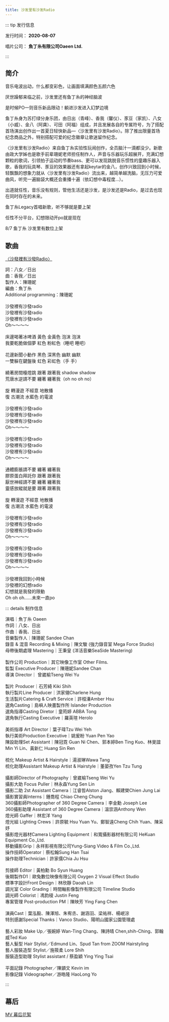 ```yaml
---
title: 沙发里有沙发Radio
---
```


::: tip 发行信息

发行时间： **2020-08-07**

唱片公司： **魚丁糸有限公司Oaeen Ltd.**

:::

## 简介

音乐电波出动，什么都变彩色，让画面填满颜色五颜六色

厌世躁郁来临之前，沙发里还有鱼丁糸的神经脑波

是时候PO一则音乐新品限动！躺进沙发进入幻梦边境

鱼丁糸身为苏打绿分身乐团，由日出（青峰）、香我（馨仪）、豕豆（家凯）、八女（小威）、金八（阿龚）、可田（阿福）组成，并且发展各自的专属符号，为了搭配首场演出创作出一首夏日轻快新品—〈沙发里有沙发Radio〉。除了推出限量首场纪念商品之外，特别搭配可爱的纪念徽章让歌迷留作纪念。

〈沙发里有沙发Radio〉来自鱼丁糸实验性玩闹创作，全员脑汁一滴都没少。新歌由政大学姊也是歌手前辈珊妮老师担任制作人，声音与乐器玩乐超展开，充满幻想颗粒的歌词，引领拍子运动的节奏bass、更可以发现跳脱音乐惯性的童趣乐器入歌，香我的玩具琴、豕豆的效果器还有拿起keytar的金八，创作兴致回到小时候，轻飘飘的想象力就从〈沙发里有沙发Radio〉流出来，越简单越洗脑，无压力可爱曲风，听完一遍脑袋大概还会重播十遍（依幻想中毒程度…）。

出道就任性，音乐没有规则，管他生活还是沙发，是沙发还是Radio，是过去也现在同时存在的未来。

鱼丁糸Legacy首唱新歌，听不够就是要上架

任性不分平台，幻想限动开po就是现在

8/7 鱼丁糸 沙发里有数位上架

## 歌曲

[〈沙發裡有沙發Radio〉](https://weibo.com/1717748707/JeQkU2ANu)

詞：八女／日出 <br/>
曲：香我／日出 <br/>
製作人：陳珊妮 <br/>
編曲：魚丁糸 <br/>
Additional programming：陳珊妮 <br/>
<br/>
沙發裡有沙發radio <br/>
沙發裡有沙發radio <br/>
沙發裡有沙發radio <br/>
Oh～～～～ <br/>
<br/>
床邊喝著冰啤酒 黃色 金黃色 泡沫 泡沫 <br/>
我要乾脆做個夢 紅色 粉紅色（睡吧 睡吧） <br/>
<br/>
花邊新聞小動作 黑色 深黑色 幽默 幽默 <br/>
一雙躲在鍵盤後 虹色 彩虹色（手 手） <br/>
<br/>
繞著房間檯燈跳 跟著 跟著我 shadow shadow <br/>
荒唐水逆請不要 纏著 纏著我（oh no oh no） <br/>
<br/>
旋 轉漫遊  不經意  地散播 <br/>
復 古潮流  水藍色  的電波 <br/>
<br/>
沙發裡有沙發radio <br/>
沙發裡有沙發radio <br/>
沙發裡有沙發radio <br/>
Oh～～～～ <br/>
<br/>
沙發裡有沙發radio <br/>
沙發裡有沙發radio <br/>
沙發裡有沙發radio <br/>
Oh～～～～ <br/>
<br/>
通體膨脹請不要 纏著 纏著我 <br/>
膠原蛋白拜託你 跟著 跟著我 <br/>
厭世神經請不要 纏著 纏著我 <br/>
靈感放縱就是要 跟著 跟著我 <br/>
<br/>
旋 轉漫遊  不經意  地散播 <br/>
復 古潮流  水藍色  的電波 <br/>
<br/>
沙發裡有沙發radio <br/>
沙發裡有沙發radio <br/>
沙發裡有沙發radio <br/>
Oh～～～～ <br/>
<br/>
沙發裡有沙發radio <br/>
沙發裡有沙發radio <br/>
沙發裡有沙發radio <br/>
Oh～～～～ <br/>
<br/>
沙發裡我回到小時候 <br/>
沙發裡的幻想radio <br/>
幻想就是我發的限動 <br/>
Oh oh oh……未來一直po 

::: details 制作信息

演唱｜魚丁糸 Oaeen <br/>
作詞｜八女、日出 <br/>
作曲｜香我、日出 <br/>
音樂製作人｜陳珊妮 Sandee Chan <br/>
錄音 & 混音 Recording & Mixing｜陳文駿 (強力錄音室 Mega Force Studio) <br/>
母帶後期處理 Mastering｜王秉皇 (洋活音樂SeaSide Mastering) <br/>
<br/>
製作公司 Production｜其它映像工作室 Other Films. <br/>
監製 Executive Producer｜陳珊妮Sandee Chan <br/>
導演 Director｜ 曾崴榆Tseng Wei Yu <br/>
<br/>
製片 Producer｜石芳綺 Kiki Shih <br/>
執行製片Line Producer｜洪家翎Charlene Hung <br/>
生活製片Catering & Craft Service｜許桓溱Amber Hsu <br/>
選角Casting｜島嶼人映畫製作所 Islander Production <br/>
選角指導Casting Diretor｜童筠婷 ABBA Tong <br/>
選角執行Casting Executive｜羅英瑄 Herolo <br/>
<br/>
美術指導 Art Director｜葉子瑋Tzu Wei Yeh <br/>
執行美術Production Executive｜姚爰盼 Yuan Pen Yao <br/>
陳設助理Set Assistant｜陳冠霓 Guan Ni Chen、郭本婷Ben Ting Kuo、林旻誼Min Yi Lin、黃新仁 Huang Sin Ren <br/>
<br/>
梳化 Makeup Artist & Hairstyle｜湯淑琳Wawa Tang <br/>
梳化助理Assistant Makeup Artist & Hairstyle｜董晏孜Yen Tzu Tung <br/>
<br/>
攝影師Director of Photography｜曾崴榆Tseng Wei Yu <br/>
攝影大助 Focus Puller｜林永森Yung Sen Lin <br/>
攝影二助 2st Assistant Camera｜江睿哲Alston Jiang、賴建榮Chien Jung Lai <br/>
攝影實習員Interns｜鍾喬程 Chiao Cheng Chung <br/>
360攝影師Photographer of 360 Degree Camera｜李金勳 Joseph Lee <br/>
360攝影助理 Assistant of 360 Degree Camera｜溫崇涵Anthony Wen <br/>
燈光師 Gaffer｜林宏洋 Yang <br/>
燈光組 Lighting Crews｜許原毓 Hsu Yuan Yu、鄭智遠Cheng Chih Yuan、陳采妤 <br/>
攝影燈光器材Camera Lighting Equipment｜和寬攝影器材有限公司 HeKuan Equipment Co.,Ltd. <br/>
移動攝影Grip｜永祥影視有限公司Yung-Siang Video & Film Co.,Ltd. <br/>
操作技師Operator｜蔡松翰Sung Han Tsai <br/>
操作助理Technician｜許家儒Chia Ju Hsu <br/>
<br/>
剪接師 Editor｜黃柏勳 Bo Syun Huang <br/>
後期製作D1｜歐兔數位映像有限公司 Oxygen 2 Visual Effect Studio <br/>
標準字設計Front Design｜林欣靜 Daoah Lin <br/>
調光室 Color Grading｜時間軸影像製作有限公司 Timeline Studio <br/>
調光師 Colorist｜馮鈞稜 Justin Feng <br/>
專案管理 Post-production PM｜陳映芳 Ying Fang Chen <br/>
<br/>
演員Cast｜葉泓毅、陳澤旭、朱宥丞、謝涵羽、梁祐祥、楊岷淙 <br/>
特別感謝Special Thanks｜Vanco Studio、陽明山國家公園管理處 <br/>
<br/>
藝人彩妝 Make Up／張婉婷 Wan-Ting Chang、陳詩晴 Chen,shih-Ching、郭翰威Ted Kuo <br/>
藝人髮型 Hair Stylist／Edmund Lin、Spud Tan from ZOOM Hairstyling <br/>
藝人服裝造型 Stylist／施筱柔 Lore Shih <br/>
服裝造型助理 Stylist assistant / 蔡盈穎 Ying Ying Tsai <br/>
<br/>
平面記錄 Photographer／陳顗文 Kevin im <br/>
影像記錄 Videographer／游皓隆 HaoLong Yo

::: 

## 幕后

[MV 幕后花絮](https://weibo.com/1717748707/JfUlbDWOX)


